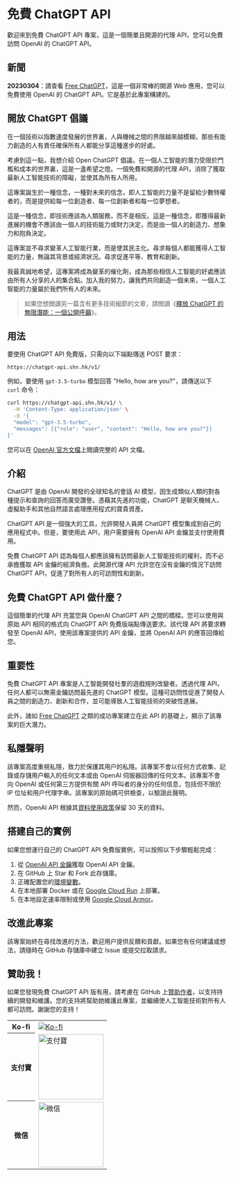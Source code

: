 # 免費 ChatGPT API

歡迎來到免費 ChatGPT API 專案，這是一個簡單且開源的代理 API，您可以免費訪問 OpenAI 的 ChatGPT API。

## 新聞

**20230304**：請查看 [Free ChatGPT](https://freechatgpt.chat/)，這是一個非常棒的開源 Web 應用，您可以免費使用 OpenAI 的 ChatGPT API。它是基於此專案構建的。

## 開放 ChatGPT 倡議

在一個技術以指數速度發展的世界裏，人與機械之間的界限越來越模糊，那些有能力創造的人有責任確保所有人都能分享這種進步的好處。

考慮到這一點，我想介紹 Open ChatGPT 倡議。在一個人工智能的潛力受限於門檻和成本的世界裏，這是一盞希望之燈。一個免費和開源的代理 API，消除了獲取最新人工智能技術的障礙，並使其為所有人所用。

這專案誕生於一種信念，一種對未來的信念，即人工智能的力量不是留給少數特權者的，而是提供給每一位創造者、每一位創新者和每一位夢想者。

這是一種信念，即技術應該為人類服務，而不是相反。這是一種信念，即獲得最新進展的機會不應該由一個人的技術能力或財力決定，而是由一個人的創造力、想象力和抱負決定。

這專案並不尋求變革人工智能行業，而是使其民主化。尋求每個人都能獲得人工智能的力量，無論其背景或經濟狀況。尋求促進平等、教育和創新。

我最真誠地希望，這專案將成為變革的催化劑，成為那些相信人工智能的好處應該由所有人分享的人的集合點。加入我的努力，讓我們共同創造一個未來，一個人工智能的力量屬於我們所有人的未來。

> 如果您想閲讀另一篇含有更多技術細節的文章，請閲讀《[釋放 ChatGPT 的無限潛能：一個公開呼籲](https://medium.com/@ayaka_90553/%E9%87%8A%E6%94%BE-chatgpt-%E7%9A%84%E6%97%A0%E9%99%90%E6%BD%9C%E8%83%BD-%E4%B8%80%E4%B8%AA%E5%85%AC%E5%BC%80%E5%91%BC%E5%90%81-7195a12f05f2)》。

## 用法

要使用 ChatGPT API 免費版，只需向以下端點傳送 POST 要求：

```raw
https://chatgpt-api.shn.hk/v1/
```

例如，要使用 `gpt-3.5-turbo` 模型回答 "Hello, how are you?"，請傳送以下 `curl` 命令：

```sh
curl https://chatgpt-api.shn.hk/v1/ \
  -H 'Content-Type: application/json' \
  -d '{
  "model": "gpt-3.5-turbo",
  "messages": [{"role": "user", "content": "Hello, how are you?"}]
}'
```

您可以在 [OpenAI 官方文檔](https://platform.openai.com/docs/api-reference/chat/create)上閲讀完整的 API 文檔。

## 介紹

ChatGPT 是由 OpenAI 開發的全球知名的會話 AI 模型，因生成類似人類的對各種提示和查詢的回答而廣受讚譽。憑藉其先進的功能，ChatGPT 是聊天機械人、虛擬助手和其他自然語言處理應用程式的寶貴資產。

ChatGPT API 是一個強大的工具，允許開發人員將 ChatGPT 模型集成到自己的應用程式中。但是，要使用此 API，用户需要擁有 OpenAI API 金鑰並支付使用費用。

免費 ChatGPT API 認為每個人都應該擁有訪問最新人工智能技術的權利，而不必承擔獲取 API 金鑰的經濟負擔。此開源代理 API 允許您在沒有金鑰的情況下訪問 ChatGPT API，促進了對所有人的可訪問性和創新。

## 免費 ChatGPT API 做什麼？

這個簡單的代理 API 充當您與 OpenAI ChatGPT API 之間的橋樑。您可以使用與原始 API 相同的格式向 ChatGPT API 免費版端點傳送要求。該代理 API 將要求轉發至 OpenAI API，使用該專案提供的 API 金鑰，並將 OpenAI API 的應答回傳給您。

## 重要性

免費 ChatGPT API 專案是人工智能開發社羣的遊戲規則改變者。透過代理 API，任何人都可以無需金鑰訪問最先進的 ChatGPT 模型。這種可訪問性促進了開發人員之間的創造力、創新和合作，並可能導致人工智能技術的突破性進展。

此外，諸如 [Free ChatGPT](https://freechatgpt.chat/) 之類的成功專案建立在此 API 的基礎上，顯示了該專案的巨大潛力。

## 私隱聲明

該專案高度重視私隱，致力於保護其用户的私隱。該專案不會以任何方式收集、記錄或存儲用户輸入的任何文本或由 OpenAI 伺服器回傳的任何文本。該專案不會向 OpenAI 或任何第三方提供有關 API 呼叫者的身分的任何信息，包括但不限於 IP 位址和用户代理字串。該專案的原始碼可供檢查，以驗證此聲明。

然而，OpenAI API 根據其[資料使用政策](https://platform.openai.com/docs/data-usage-policies)保留 30 天的資料。

## 搭建自己的實例

如果您想運行自己的 ChatGPT API 免費版實例，可以按照以下步驟輕鬆完成：

1. 從 [OpenAI API 金鑰](https://platform.openai.com/account/api-keys)獲取 OpenAI API 金鑰。
1. 在 GitHub 上 Star 和 Fork 此存儲庫。
1. 正確配置您的[環境變數](.env.example)。
1. 在本地部署 Docker 或在 [Google Cloud Run](https://cloud.google.com/run) 上部署。
1. 在本地設定速率限制或使用 [Google Cloud Armor](https://cloud.google.com/armor/docs/rate-limiting-overview)。

## 改進此專案

該專案始終在尋找改進的方法，歡迎用户提供反饋和貢獻。如果您有任何建議或想法，請隨時在 GitHub 存儲庫中建立 Issue 或提交拉取請求。

## 贊助我！

如果您發現免費 ChatGPT API 版有用，請考慮在 GitHub 上[贊助作者](https://github.com/sponsors/ayaka14732)，以支持持續的開發和維護。您的支持將幫助她維護此專案，並繼續使人工智能技術對所有人都可訪問。謝謝您的支持！

<table>
  <tr>
    <th>Ko-fi</th>
    <td><a href="https://ko-fi.com/freechatgpt"><img src="https://ko-fi.com/img/githubbutton_sm.svg" alt="Ko-fi"></a></td>
  </tr>
  <tr>
    <th>支付寶</th>
    <td><img src="https://ayaka14732.github.io/sponsor/alipay.jpg" alt="支付寶" width="150"></td>
  </tr>
  <tr>
    <th>微信</th>
    <td><img src="https://ayaka14732.github.io/sponsor/wechat.png" alt="微信" width="150"></td>
  </tr>
</table>
